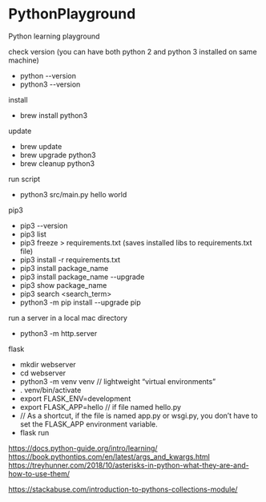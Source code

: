 # PythonPlayground    

Python learning playground    

check version (you can have both python 2 and python 3 installed on same machine)    
* python --version
* python3 --version

install     
* brew install python3    

update    
* brew update     
* brew upgrade python3 
* brew cleanup python3          
  
run script    
* python3 src/main.py hello world     

pip3    
* pip3 --version    
* pip3 list
* pip3 freeze > requirements.txt (saves installed libs to requirements.txt file)      
* pip3 install -r requirements.txt          
* pip3 install package_name      
* pip3 install package_name --upgrade    
* pip3 show package_name 
* pip3 search <search_term>
* python3 -m pip install --upgrade pip    

run a server in a local mac directory     
* python3 -m http.server     

flask    
* mkdir webserver    
* cd webserver      
* python3 -m venv venv // lightweight “virtual environments”     
* . venv/bin/activate    
* export FLASK_ENV=development     
* export FLASK_APP=hello // if file named hello.py    
* // As a shortcut, if the file is named app.py or wsgi.py, you don’t have to set the FLASK_APP environment variable.    
* flask run    

https://docs.python-guide.org/intro/learning/         
https://book.pythontips.com/en/latest/args_and_kwargs.html       
https://treyhunner.com/2018/10/asterisks-in-python-what-they-are-and-how-to-use-them/    

https://stackabuse.com/introduction-to-pythons-collections-module/    